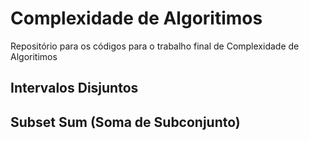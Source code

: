 # Complexidade de Algoritimos

Repositório para os códigos para o trabalho final de Complexidade de Algoritimos

## Intervalos Disjuntos

## Subset Sum (Soma de Subconjunto)